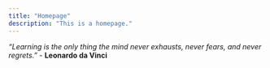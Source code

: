 ```yaml
---
title: "Homepage"
description: "This is a homepage."
---
```

*“Learning is the only thing the mind never exhausts, never fears, and never regrets.”* - **Leonardo da Vinci**
